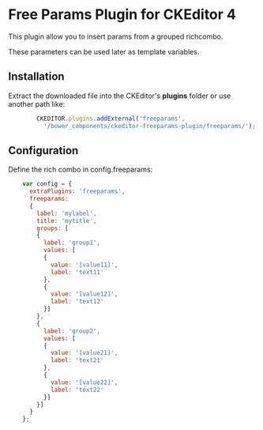 Free Params Plugin for CKEditor 4
=================================

This plugin allow you to insert params from a grouped richcombo.

These parameters can be used later as template variables.


## Installation

Extract the downloaded file into the CKEditor's **plugins** folder or use another path like:

```javascript
        CKEDITOR.plugins.addExternal('freeparams', 
          '/bower_components/ckeditor-freeparams-plugin/freeparams/');
```
## Configuration

Define the rich combo in config.freeparams:

```javascript
    var config = {
      extraPlugins: 'freeparams',
      freeparams:
      {
        label: 'mylabel',
        title: 'mytitle',
        groups: [
        {
          label: 'group1',
          values: [
          {
            value: '[value11]',
            label: 'text11'
          },
          {
            value: '[value12]',
            label: 'text12'
          }]
        },
        {
          label: 'group2',
          values: [
          {
            value: '[value21]',
            label: 'text21'
          },
          {
            value: '[value22]',
            label: 'text22'
          }]
        }]
      }
    };
```
